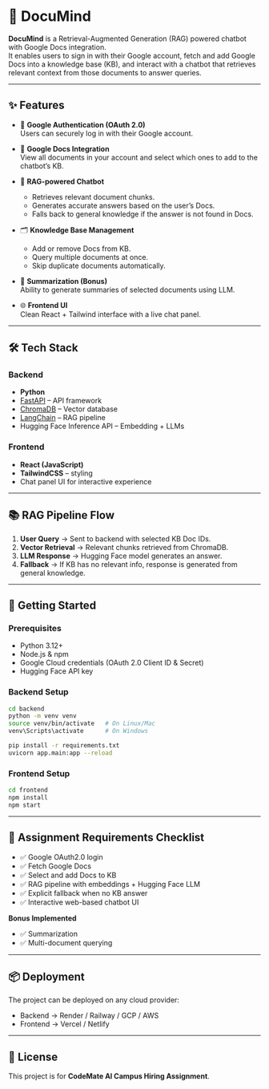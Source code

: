 # 📘 DocuMind

**DocuMind** is a Retrieval-Augmented Generation (RAG) powered chatbot with Google Docs integration.  
It enables users to sign in with their Google account, fetch and add Google Docs into a knowledge base (KB), and interact with a chatbot that retrieves relevant context from those documents to answer queries.

---

## ✨ Features

- 🔑 **Google Authentication (OAuth 2.0)**  
  Users can securely log in with their Google account.

- 📄 **Google Docs Integration**  
  View all documents in your account and select which ones to add to the chatbot’s KB.

- 🤖 **RAG-powered Chatbot**  
  - Retrieves relevant document chunks.  
  - Generates accurate answers based on the user’s Docs.  
  - Falls back to general knowledge if the answer is not found in Docs.

- 🗂 **Knowledge Base Management**  
  - Add or remove Docs from KB.  
  - Query multiple documents at once.  
  - Skip duplicate documents automatically.

- 📝 **Summarization (Bonus)**  
  Ability to generate summaries of selected documents using LLM.

- 🌐 **Frontend UI**  
  Clean React + Tailwind interface with a live chat panel.

---

## 🛠️ Tech Stack

### Backend
- **Python**  
- [FastAPI](https://fastapi.tiangolo.com/) – API framework  
- [ChromaDB](https://www.trychroma.com/) – Vector database  
- [LangChain](https://www.langchain.com/) – RAG pipeline  
- Hugging Face Inference API – Embedding + LLMs

### Frontend
- **React (JavaScript)**  
- **TailwindCSS** – styling  
- Chat panel UI for interactive experience

---

## 📚 RAG Pipeline Flow

1. **User Query** → Sent to backend with selected KB Doc IDs.  
2. **Vector Retrieval** → Relevant chunks retrieved from ChromaDB.  
3. **LLM Response** → Hugging Face model generates an answer.  
4. **Fallback** → If KB has no relevant info, response is generated from general knowledge.  

---

## 🚀 Getting Started

### Prerequisites
- Python 3.12+  
- Node.js & npm  
- Google Cloud credentials (OAuth 2.0 Client ID & Secret)  
- Hugging Face API key

### Backend Setup
```bash
cd backend
python -m venv venv
source venv/bin/activate   # On Linux/Mac
venv\Scripts\activate      # On Windows

pip install -r requirements.txt
uvicorn app.main:app --reload
```

### Frontend Setup
```bash
cd frontend
npm install
npm start
```

---

## 📌 Assignment Requirements Checklist

- ✅ Google OAuth2.0 login  
- ✅ Fetch Google Docs  
- ✅ Select and add Docs to KB  
- ✅ RAG pipeline with embeddings + Hugging Face LLM  
- ✅ Explicit fallback when no KB answer  
- ✅ Interactive web-based chatbot UI  

**Bonus Implemented**  
- ✅ Summarization  
- ✅ Multi-document querying  

---

## 📦 Deployment
The project can be deployed on any cloud provider:  
- Backend → Render / Railway / GCP / AWS  
- Frontend → Vercel / Netlify  

---

## 📜 License
This project is for **CodeMate AI Campus Hiring Assignment**.  